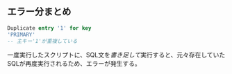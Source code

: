## エラー分まとめ
```sql
Duplicate entry '1' for key 
'PRIMARY'
-- 主キー'1'が重複している
```
一度実行したスクリプトに、SQL文を*書き足して*実行すると、元々存在していたSQLが再度実行されるため、エラーが発生する。

